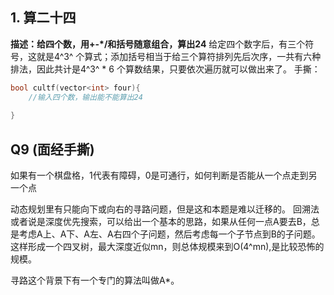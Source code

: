 ## 1. 算二十四
**描述：给四个数，用+-*/和括号随意组合，算出24**
给定四个数字后，有三个符号，这就是4^3^ 个算式；添加括号相当于给三个算符排列先后次序，一共有六种排法，因此共计是4^3^ * 6 个算数结果，只要依次遍历就可以做出来了。
手撕：
```cpp
bool cultf(vector<int> four){
    //输入四个数，输出能不能算出24
    
}
```
## 
## Q9 (面经手撕)
如果有一个棋盘格，1代表有障碍，0是可通行，如何判断是否能从一个点走到另一个点

动态规划里有只能向下或向右的寻路问题，但是这和本题是难以迁移的。
回溯法或者说是深度优先搜索，可以给出一个基本的思路，如果从任何一点A要去B，总是考虑A上、A下、A左、A右四个子问题，然后考虑每一个子节点到B的子问题。这样形成一个四叉树，最大深度近似mn，则总体规模来到O(4^mn),是比较恐怖的规模。

寻路这个背景下有一个专门的算法叫做A*。
